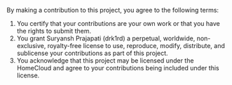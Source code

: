 By making a contribution to this project, you agree to the following terms:
1. You certify that your contributions are your own work or that you have the rights to submit them.
2. You grant Suryansh Prajapati (drk1rd) a perpetual, worldwide, non-exclusive, royalty-free license to use, reproduce, modify, distribute, and sublicense your contributions as part of this project.
3. You acknowledge that this project may be licensed under the HomeCloud and agree to your contributions being included under this license.
